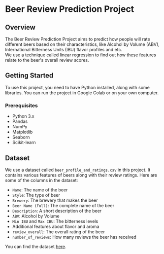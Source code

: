 # Beer Review Prediction Project

## Overview

The Beer Review Prediction Project aims to predict how people will rate different beers based on their characteristics, like Alcohol by Volume (ABV), International Bitterness Units (IBU) flavor profiles and etc.  
We use a technique called linear regression to find out how these features relate to the beer's overall review scores.

## Getting Started

To use this project, you need to have Python installed, along with some libraries. You can run the project in Google Colab or on your own computer.

### Prerequisites

- Python 3.x
- Pandas
- NumPy
- Matplotlib
- Seaborn
- Scikit-learn

## Dataset

We use a dataset called `beer_profile_and_ratings.csv` in this project. It contains various features of beers along with their review ratings. Here are some of the columns in the dataset:

- `Name`: The name of the beer
- `Style`: The type of beer
- `Brewery`: The brewery that makes the beer
- `Beer Name (Full)`: The complete name of the beer
- `Description`: A short description of the beer
- `ABV`: Alcohol by Volume
- `Min IBU` and `Max IBU`: The bitterness levels
-  Additional features about flavor and aroma
- `review_overall`: The overall rating of the beer
- `number_of_reviews`: How many reviews the beer has received

You can find the dataset [here](https://www.kaggle.com/datasets/ruthgn/beer-profile-and-ratings-data-set).

